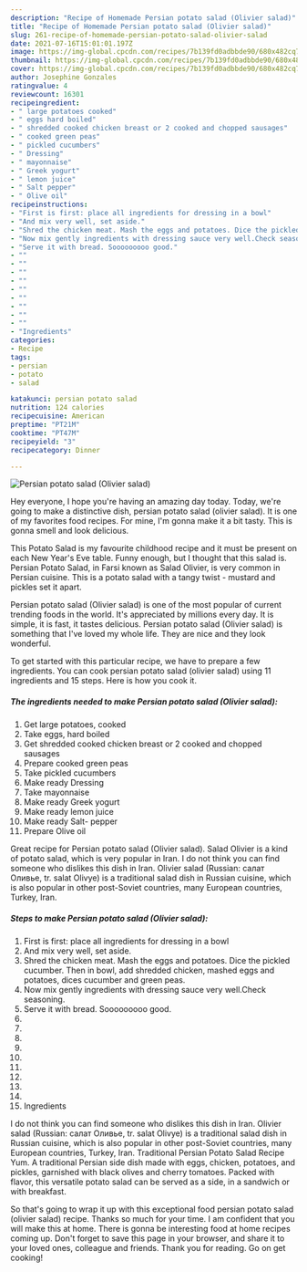```yaml
---
description: "Recipe of Homemade Persian potato salad (Olivier salad)"
title: "Recipe of Homemade Persian potato salad (Olivier salad)"
slug: 261-recipe-of-homemade-persian-potato-salad-olivier-salad
date: 2021-07-16T15:01:01.197Z
image: https://img-global.cpcdn.com/recipes/7b139fd0adbbde90/680x482cq70/persian-potato-salad-olivier-salad-recipe-main-photo.jpg
thumbnail: https://img-global.cpcdn.com/recipes/7b139fd0adbbde90/680x482cq70/persian-potato-salad-olivier-salad-recipe-main-photo.jpg
cover: https://img-global.cpcdn.com/recipes/7b139fd0adbbde90/680x482cq70/persian-potato-salad-olivier-salad-recipe-main-photo.jpg
author: Josephine Gonzales
ratingvalue: 4
reviewcount: 16301
recipeingredient:
- " large potatoes cooked"
- " eggs hard boiled"
- " shredded cooked chicken breast or 2 cooked and chopped sausages"
- " cooked green peas"
- " pickled cucumbers"
- " Dressing"
- " mayonnaise"
- " Greek yogurt"
- " lemon juice"
- " Salt pepper"
- " Olive oil"
recipeinstructions:
- "First is first: place all ingredients for dressing in a bowl"
- "And mix very well, set aside."
- "Shred the chicken meat. Mash the eggs and potatoes. Dice the pickled cucumber. Then in bowl, add shredded chicken, mashed eggs and potatoes, dices cucumber and green peas."
- "Now mix gently ingredients with dressing sauce very well.Check seasoning."
- "Serve it with bread. Sooooooooo good."
- ""
- ""
- ""
- ""
- ""
- ""
- ""
- ""
- ""
- "Ingredients"
categories:
- Recipe
tags:
- persian
- potato
- salad

katakunci: persian potato salad 
nutrition: 124 calories
recipecuisine: American
preptime: "PT21M"
cooktime: "PT47M"
recipeyield: "3"
recipecategory: Dinner

---
```



![Persian potato salad (Olivier salad)](https://img-global.cpcdn.com/recipes/7b139fd0adbbde90/680x482cq70/persian-potato-salad-olivier-salad-recipe-main-photo.jpg)

Hey everyone, I hope you're having an amazing day today. Today, we're going to make a distinctive dish, persian potato salad (olivier salad). It is one of my favorites food recipes. For mine, I'm gonna make it a bit tasty. This is gonna smell and look delicious.

This Potato Salad is my favourite childhood recipe and it must be present on each New Year&#39;s Eve table. Funny enough, but I thought that this salad is. Persian Potato Salad, in Farsi known as Salad Olivier, is very common in Persian cuisine. This is a potato salad with a tangy twist - mustard and pickles set it apart.

Persian potato salad (Olivier salad) is one of the most popular of current trending foods in the world. It's appreciated by millions every day. It is simple, it is fast, it tastes delicious. Persian potato salad (Olivier salad) is something that I've loved my whole life. They are nice and they look wonderful.


To get started with this particular recipe, we have to prepare a few ingredients. You can cook persian potato salad (olivier salad) using 11 ingredients and 15 steps. Here is how you cook it.

<!--inarticleads1-->

##### The ingredients needed to make Persian potato salad (Olivier salad):

1. Get  large potatoes, cooked
1. Take  eggs, hard boiled
1. Get  shredded cooked chicken breast or 2 cooked and chopped sausages
1. Prepare  cooked green peas
1. Take  pickled cucumbers
1. Make ready  Dressing
1. Take  mayonnaise
1. Make ready  Greek yogurt
1. Make ready  lemon juice
1. Make ready  Salt- pepper
1. Prepare  Olive oil


Great recipe for Persian potato salad (Olivier salad). Salad Olivier is a kind of potato salad, which is very popular in Iran. I do not think you can find someone who dislikes this dish in Iran. Olivier salad (Russian: салат Оливье, tr. salat Olivye) is a traditional salad dish in Russian cuisine, which is also popular in other post-Soviet countries, many European countries, Turkey, Iran. 

<!--inarticleads2-->

##### Steps to make Persian potato salad (Olivier salad):

1. First is first: place all ingredients for dressing in a bowl
1. And mix very well, set aside.
1. Shred the chicken meat. Mash the eggs and potatoes. Dice the pickled cucumber. Then in bowl, add shredded chicken, mashed eggs and potatoes, dices cucumber and green peas.
1. Now mix gently ingredients with dressing sauce very well.Check seasoning.
1. Serve it with bread. Sooooooooo good.
1. 
1. 
1. 
1. 
1. 
1. 
1. 
1. 
1. 
1. Ingredients


I do not think you can find someone who dislikes this dish in Iran. Olivier salad (Russian: салат Оливье, tr. salat Olivye) is a traditional salad dish in Russian cuisine, which is also popular in other post-Soviet countries, many European countries, Turkey, Iran. Traditional Persian Potato Salad Recipe Yum. A traditional Persian side dish made with eggs, chicken, potatoes, and pickles, garnished with black olives and cherry tomatoes. Packed with flavor, this versatile potato salad can be served as a side, in a sandwich or with breakfast. 

So that's going to wrap it up with this exceptional food persian potato salad (olivier salad) recipe. Thanks so much for your time. I am confident that you will make this at home. There is gonna be interesting food at home recipes coming up. Don't forget to save this page in your browser, and share it to your loved ones, colleague and friends. Thank you for reading. Go on get cooking!

